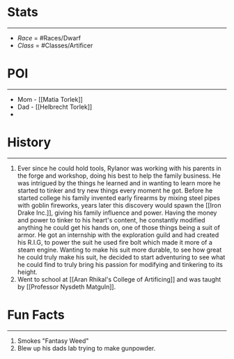 
# Stats
---
- *Race* = #Races/Dwarf
- *Class* = #Classes/Artificer

# POI
---
- Mom - [[Matia Torlek]] 
- Dad - [[Helbrecht Torlek]] 
- 

# History 
---  

1. Ever since he could hold tools, Rylanor was working with his parents in the forge and workshop, doing his best to help the family business. He was intrigued by the things he learned and in wanting to learn more he started to tinker and try new things every moment he got. Before he started college his family invented early firearms by mixing steel pipes with goblin fireworks, years later this discovery would spawn the [[Iron Drake Inc.]], giving his family influence and power. Having the money and power to tinker to his heart's content, he constantly modified anything he could get his hands on, one of those things being a suit of armor. He got an internship with the exploration guild and had created his R.I.G, to power the suit he used fire bolt which made it more of a steam engine. Wanting to make his suit more durable, to see how great he could truly make his suit, he decided to start adventuring to see what he could find to truly bring his passion for modifying and tinkering to its height.
2. Went to school at [[Aran Rhikal's College of Artificing]] and was taught by [[Professor Nysdeth Matguln]].

# Fun Facts
---
1. Smokes "Fantasy Weed"
2. Blew up his dads lab trying to make gunpowder.